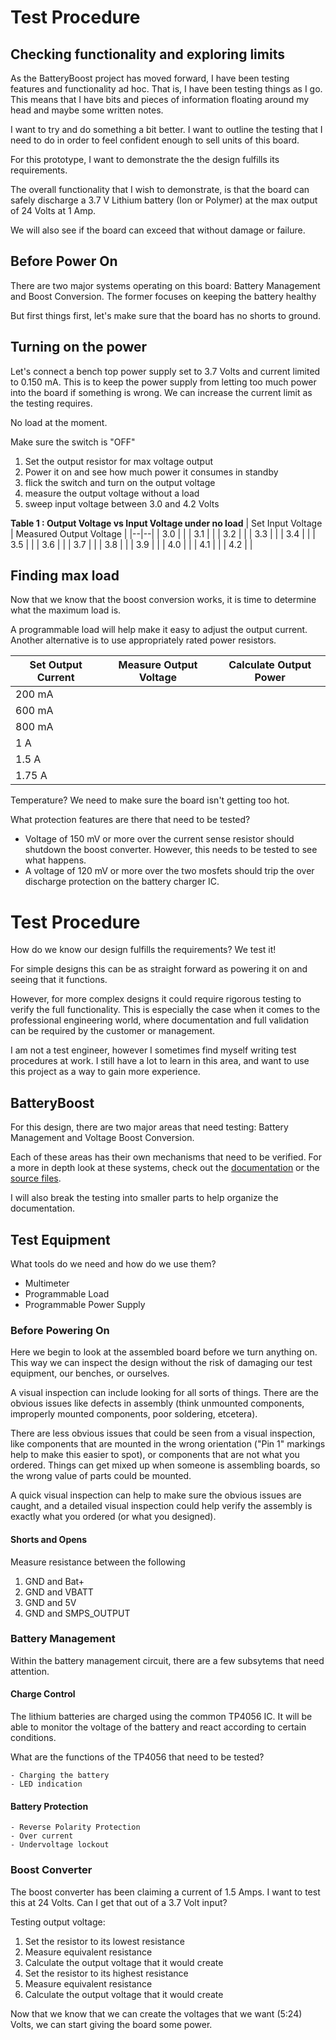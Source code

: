 # Test Procedure
<h2> Checking functionality and exploring limits </h2>

As the BatteryBoost project has moved forward, I have been testing features and functionality ad hoc. That is, I have been testing things as I go. This means that I have bits and pieces of information floating around my head and maybe some written notes.

I want to try and do something a bit better. I want to outline the testing that I need to do in order to feel confident enough to sell units of this board. 

For this prototype, I want to demonstrate the the design fulfills its requirements.

The overall functionality that I wish to demonstrate, is that the board can safely discharge a 3.7 V Lithium battery (Ion or Polymer) at the max output of 24 Volts at 1 Amp. 

We will also see if the board can exceed that without damage or failure. 

## Before Power On

There are two major systems operating on this board: Battery Management and Boost Conversion. The former focuses on keeping the battery healthy

But first things first, let's make sure that the board has no shorts to ground.




## Turning on the power

Let's connect a bench top power supply set to 3.7 Volts and current limited to 0.150 mA. This is to keep the power supply from letting too much power into the board if something is wrong. We can increase the current limit as the testing requires. 

No load at the moment. 

Make sure the switch is "OFF"

1. Set the output resistor for max voltage output
2. Power it on and see how much power it consumes in standby
3. flick the switch and turn on the output voltage
4. measure the output voltage without a load
5. sweep input voltage between 3.0 and 4.2 Volts

**Table 1 : Output Voltage vs Input Voltage under no load**
| Set Input Voltage | Measured Output Voltage |
|--|--|
| 3.0 |  |
| 3.1 |  |
| 3.2 |  |
| 3.3 |  |
| 3.4 |  |
| 3.5 |  |
| 3.6 |  |
| 3.7 |  |
| 3.8 |  |
| 3.9 |  |
| 4.0 |  |
| 4.1 |  |
| 4.2 |  |

## Finding max load

Now that we know that the boost conversion works, it is time to determine what the maximum load is. 

A programmable load will help make it easy to adjust the output current. Another alternative is to use appropriately rated power resistors. 

| Set Output Current | Measure Output Voltage| Calculate Output Power |
|--|--|--|
| 200 mA |  |  |
| 600 mA |  |  |
| 800 mA |  |  |
| 1 A |  |  |
| 1.5 A |  |  |
| 1.75 A |  |  |

Temperature? We need to make sure the board isn't getting too hot.

What protection features are there that need to be tested?

- Voltage of 150 mV or more over the current sense resistor should shutdown the boost converter. However, this needs to be tested to see what happens.
- A voltage of 120 mV or more over the two mosfets should trip the over discharge protection on the battery charger IC.



# Test Procedure

How do we know our design fulfills the requirements? We test it!

For simple designs this can be as straight forward as powering it on and seeing that it functions.

However, for more complex designs it could require rigorous testing to verify the full functionality. This is especially the case when it comes to the professional engineering world, where documentation and full validation can be required by the customer or management.

I am not a test engineer, however I sometimes find myself writing test procedures at work. I still have a lot to learn in this area, and want to use this project as a way to gain more experience.

## BatteryBoost

For this design, there are two major areas that need testing: Battery Management and Voltage Boost Conversion. 

Each of these areas has their own mechanisms that need to be verified. For a more in depth look at these systems, check out the [documentation](TODO) or the [source files](TODO).

I will also break the testing into smaller parts to help organize the documentation.

## Test Equipment
What tools do we need and how do we use them?

- Multimeter
- Programmable Load
- Programmable Power Supply


### Before Powering On

Here we begin to look at the assembled board before we turn anything on. This way we can inspect the design without the risk of damaging our test equipment, our benches, or ourselves.

A visual inspection can include looking for all sorts of things. There are the obvious issues like defects in assembly (think unmounted components, improperly mounted components, poor soldering, etcetera). 

There are less obvious issues that could be seen from a visual inspection, like components that are mounted in the wrong orientation ("Pin 1" markings help to make this easier to spot), or components that are not what you ordered. Things can get mixed up when someone is assembling boards, so the wrong value of parts could be mounted. 

A quick visual inspection can help to make sure the obvious issues are caught, and a detailed visual inspection could help verify the assembly is exactly what you ordered (or what you designed).

#### Shorts and Opens

Measure resistance between the following
1. GND and Bat+
2. GND and VBATT
3. GND and 5V
4. GND and SMPS_OUTPUT



### Battery Management

Within the battery management circuit, there are a few subsytems that need attention.

#### Charge Control

The lithium batteries are charged using the common TP4056 IC. It will be able to monitor the voltage of the battery and react according to certain conditions.

What are the functions of the TP4056 that need to be tested?

	- Charging the battery
	- LED indication
#### Battery Protection

	- Reverse Polarity Protection
	- Over current
	- Undervoltage lockout
 
### Boost Converter

The boost converter has been claiming a current of 1.5 Amps. I want to test this at 24 Volts. Can I get that out of a 3.7 Volt input?



Testing output voltage:
1. Set the resistor to its lowest resistance
2. Measure equivalent resistance
3. Calculate the output voltage that it would create
4. Set the resistor to its highest resistance
5. Measure equivalent resistance
6. Calculate the output voltage that it would create



Now that we know that we can create the voltages that we want (5:24) Volts, we can start giving the board some power.









